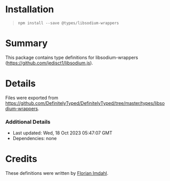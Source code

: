 # Installation
> `npm install --save @types/libsodium-wrappers`

# Summary
This package contains type definitions for libsodium-wrappers (https://github.com/jedisct1/libsodium.js).

# Details
Files were exported from https://github.com/DefinitelyTyped/DefinitelyTyped/tree/master/types/libsodium-wrappers.

### Additional Details
 * Last updated: Wed, 18 Oct 2023 05:47:07 GMT
 * Dependencies: none

# Credits
These definitions were written by [Florian Imdahl](https://github.com/ffflorian).
